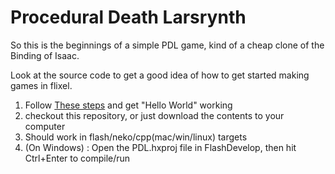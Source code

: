 Procedural Death Larsrynth
========

So this is the beginnings of a simple PDL game, kind of a cheap clone of the Binding of Isaac.

Look at the source code to get a good idea of how to get started making games in flixel. 

1. Follow [These steps](http://haxeflixel.com/documentation/getting-started/) and get "Hello World" working
2. checkout this repository, or just download the contents to your computer
3. Should work in flash/neko/cpp(mac/win/linux) targets
4. (On Windows) : Open the PDL.hxproj file in FlashDevelop, then hit Ctrl+Enter to compile/run